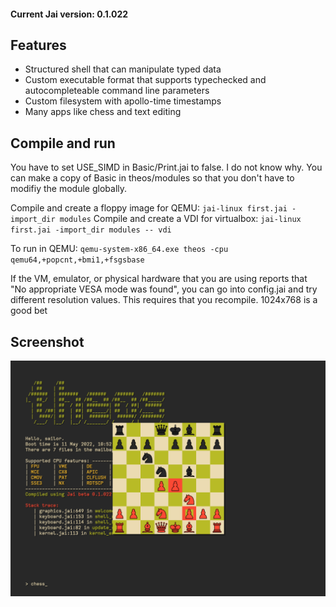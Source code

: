 
#### Current Jai version: 0.1.022

## Features
- Structured shell that can manipulate typed data
- Custom executable format that supports typechecked and autocompleteable command line parameters
- Custom filesystem with apollo-time timestamps
- Many apps like chess and text editing

## Compile and run
You have to set USE_SIMD in Basic/Print.jai to false. I do not know why. You can make a copy of Basic in theos/modules so that you don't have to modifiy the module globally.

Compile and create a floppy image for QEMU: `jai-linux first.jai -import_dir modules`
Compile and create a VDI for virtualbox: `jai-linux first.jai -import_dir modules -- vdi`

To run in QEMU: `qemu-system-x86_64.exe theos -cpu qemu64,+popcnt,+bmi1,+fsgsbase`

If the VM, emulator, or physical hardware that you are using reports that "No appropriate VESA mode was found", you can go into config.jai and try different resolution values. This requires that you recompile. 1024x768 is a good bet

## Screenshot
![](screenshot.png)
